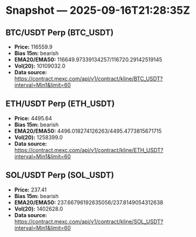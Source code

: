 # Snapshot — 2025-09-16T21:28:35Z

## BTC/USDT Perp (BTC_USDT)
- **Price:** 116559.9
- **Bias 15m:** bearish
- **EMA20/EMA50:** 116649.97339134257/116720.29142519145
- **Vol(20):** 10109032.0
- **Data source:** https://contract.mexc.com/api/v1/contract/kline/BTC_USDT?interval=Min1&limit=60

## ETH/USDT Perp (ETH_USDT)
- **Price:** 4495.64
- **Bias 15m:** bearish
- **EMA20/EMA50:** 4496.018274126263/4495.4773815671715
- **Vol(20):** 1258399.0
- **Data source:** https://contract.mexc.com/api/v1/contract/kline/ETH_USDT?interval=Min1&limit=60

## SOL/USDT Perp (SOL_USDT)
- **Price:** 237.41
- **Bias 15m:** bearish
- **EMA20/EMA50:** 237.66796192635056/237.8149054312638
- **Vol(20):** 1402628.0
- **Data source:** https://contract.mexc.com/api/v1/contract/kline/SOL_USDT?interval=Min1&limit=60

